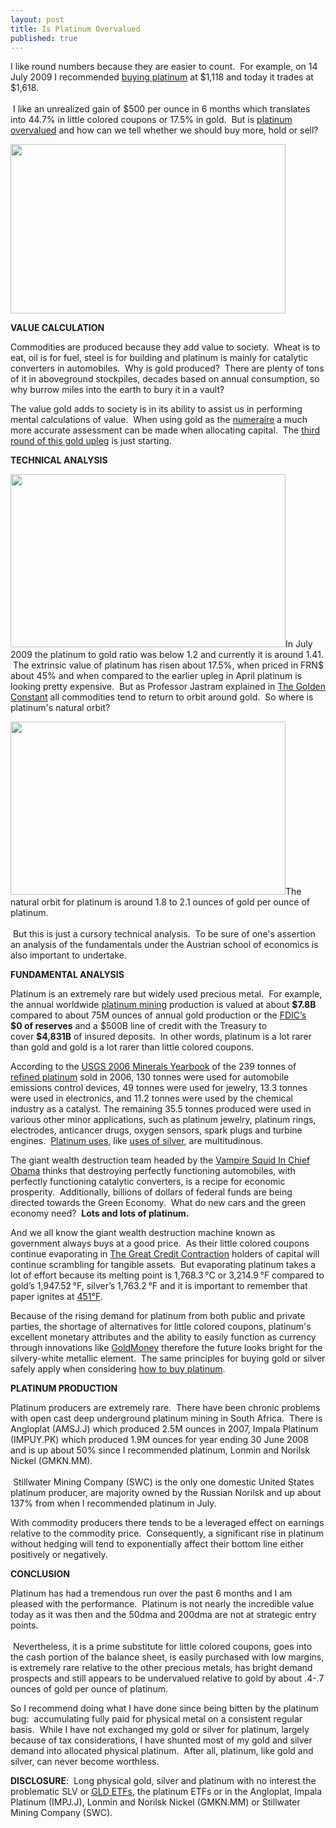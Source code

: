 ```yaml
---
layout: post
title: Is Platinum Overvalued
published: true
---
```

<p>I like round numbers because they are easier to count.  For example, on 14 July 2009 I recommended <a title="buying platinum" href="http://www.runtogold.com/2009/07/platinum-liquidity-increases/" target="_blank">buying platinum</a> at $1,118 and today it trades at $1,618. <br/><br/> I like an unrealized gain of $500 per ounce in 6 months which translates into 44.7% in little colored coupons or 17.5% in gold.  But is <a title="platinum overvalued" href="http://www.runtogold.com/2010/01/is-platinum-overvalued/" target="_blank">platinum overvalued</a> and how can we tell whether we should buy more, hold or sell?<img src="{{ site.baseurl }}/images/180110.jpg" border="0" alt="" width="1" height="1" /><img src="{{ site.baseurl }}/images/1801101.jpg" border="0" alt="" width="1" height="1" /></p>
<p><img class="aligncenter" title="price platinum" src="{{ site.baseurl }}/images/platinum-18-jan-2010.jpg" alt="" width="440" height="271" /></p>
<p><strong>VALUE CALCULATION</strong></p>
<p>Commodities are produced because they add value to society.  Wheat is to eat, oil is for fuel, steel is for building and platinum is mainly for catalytic converters in automobiles.  Why is gold produced?  There are plenty of tons of it in aboveground stockpiles, decades based on annual consumption, so why burrow miles into the earth to bury it in a vault?</p>
<p>The value gold adds to society is in its ability to assist us in performing mental calculations of value.  When using gold as the <a title="numeraire" href="http://www.runtogold.com/2010/01/numeraire/" target="_blank">numeraire</a> a much more accurate assessment can be made when allocating capital.  The <a title="gold upleg" href="http://www.runtogold.com/2009/12/third-round-of-gold-upleg-ready-to-start/" target="_blank">third round of this gold upleg</a> is just starting.</p>
<p><strong>TECHNICAL ANALYSIS</strong></p>
<p><img class="aligncenter" title="platinum gold ratio" src="{{ site.baseurl }}/images/platinum-gold-18-jan-2010.jpg" alt="" width="440" height="277" />In July 2009 the platinum to gold ratio was below 1.2 and currently it is around 1.41.  The extrinsic value of platinum has risen about 17.5%, when priced in FRN$ about 45% and when compared to the earlier upleg in April platinum is looking pretty expensive.  But as Professor Jastram explained in <a title="the golden constant" href="http://www.runtogold.com/thegoldenconstantbook" target="_blank">The Golden Constant</a> all commodities tend to return to orbit around gold.  So where is platinum's natural orbit?</p>
<p style="text-align: left;"><img class="aligncenter" title="platinum gold ratio" src="{{ site.baseurl }}/images/platinum-gold-18-jan-2010-hold.jpg" alt="" width="440" height="277" />The natural orbit for platinum is around 1.8 to 2.1 ounces of gold per ounce of platinum. <br/><br/> But this is just a cursory technical analysis.  To be sure of one's assertion an analysis of the fundamentals under the Austrian school of economics is also important to undertake.</p>
<p style="text-align: left;"><strong>FUNDAMENTAL ANALYSIS</strong></p>
<p style="text-align: left;">Platinum is an extremely rare but widely used precious metal.  For example, the annual worldwide <a title="platinum mining" href="http://www.how-to-buy-platinum-safely.com/2009/08/platinum-mining/" target="_blank">platinum mining</a> production is valued at about <strong>$7.8B</strong> compared to about 75M ounces of annual gold production or the <a title="FDIC reserves" href="http://www.fdic.gov/bank/statistical/stats/2009mar/fdic.html" target="_blank">FDIC’s</a> <strong>$0 of reserves</strong> and a $500B line of credit with the Treasury to cover <strong>$4,831B</strong> of insured deposits.  In other words, platinum is a lot rarer than gold and gold is a lot rarer than little colored coupons.</p>
<p style="text-align: left;">According to the <a title="USGS metal handbook" href="http://www.runtogold.com/images/myb1-2006-platinum.pdf" target="_blank">USGS 2006 Minerals Yearbook</a> of the 239 tonnes of <a title="refining platinum" href="http://www.how-to-buy-platinum-safely.com/2009/11/platinum-refining/" target="_blank">refined platinum</a> sold in 2006, 130 tonnes were used for automobile emissions control devices, 49 tonnes were used for jewelry, 13.3 tonnes were used in electronics, and 11.2 tonnes were used by the chemical industry as a catalyst. The remaining 35.5 tonnes produced were used in various other minor applications, such as platinum jewelry, platinum rings, electrodes, anticancer drugs, oxygen sensors, spark plugs and turbine engines.  <a title="platinum uses" href="http://www.how-to-buy-platinum-safely.com/2009/12/platinum-uses/" target="_blank">Platinum uses</a>, like <a title="uses of silver" href="http://www.how-to-buy-silver-safely.com/2009/06/silver-uses/" target="_blank">uses of silver</a>, are multitudinous.</p>
<p style="text-align: left;">The giant wealth destruction team headed by the <a title="vampire squid" href="http://www.runtogold.com/2009/11/starving-the-vampire-squids/" target="_blank">Vampire Squid In Chief Obama</a> thinks that destroying perfectly functioning automobiles, with perfectly functioning catalytic converters, is a recipe for economic prosperity.  Additionally, billions of dollars of federal funds are being directed towards the Green Economy.  What do new cars and the green economy need?  <strong>Lots and lots of platinum.</strong></p>
<p style="text-align: left;">And we all know the giant wealth destruction machine known as government always buys at a good price.  As their little colored coupons continue evaporating in <a title="the great credit contraction" href="http://www.thecreditcontraction.com" target="_blank">The Great Credit Contraction</a> holders of capital will continue scrambling for tangible assets.  But evaporating platinum takes a lot of effort because its melting point is 1,768.3 °C or 3,214.9 °F compared to gold’s 1,947.52 °F, silver’s 1,763.2 °F and it is important to remember that paper ignites at <a title="fahrenheit 451" href="http://www.runtogold.com/farenheit451book" target="_blank">451°F</a>.</p>
<p style="text-align: left;">Because of the rising demand for platinum from both public and private parties, the shortage of alternatives for little colored coupons, platinum's excellent monetary attributes and the ability to easily function as currency through innovations like <a title="goldmoney" href="http://www.runtogold.com/goldmoney" target="_blank">GoldMoney</a> therefore the future looks bright for the silvery-white metallic element.  The same principles for buying gold or silver safely apply when considering <a title="buy platinum" href="http://www.runtogold.com/how-to-buy-gold-or-silver/" target="_blank">how to buy platinum</a>.</p>
<p style="text-align: left;"><strong>PLATINUM PRODUCTION</strong></p>
<p style="text-align: left;">Platinum producers are extremely rare.  There have been chronic problems with open cast deep underground platinum mining in South Africa.  There is Angloplat (AMSJ.J) which produced 2.5M ounces in 2007, Impala Platinum (IMPUY.PK) which produced 1.9M ounces for year ending 30 June 2008 and is up about 50% since I recommended platinum, Lonmin and Norilsk Nickel (GMKN.MM).<br/><br/>  Stillwater Mining Company (SWC) is the only one domestic United States platinum producer, are majority owned by the Russian Norilsk and up about 137% from when I recommended platinum in July.</p>
<p style="text-align: left;">With commodity producers there tends to be a leveraged effect on earnings relative to the commodity price.  Consequently, a significant rise in platinum without hedging will tend to exponentially affect their bottom line either positively or negatively.</p>
<p style="text-align: left;"><strong>CONCLUSION</strong></p>
<p style="text-align: left;">Platinum has had a tremendous run over the past 6 months and I am pleased with the performance.  Platinum is not nearly the incredible value today as it was then and the 50dma and 200dma are not at strategic entry points. <br/><br/> Nevertheless, it is a prime substitute for little colored coupons, goes into the cash portion of the balance sheet, is easily purchased with low margins, is extremely rare relative to the other precious metals, has bright demand prospects and still appears to be undervalued relative to gold by about .4-.7 ounces of gold per ounce of platinum.</p>
<p style="text-align: left;">So I recommend doing what I have done since being bitten by the platinum bug:  accumulating fully paid for physical metal on a consistent regular basis.  While I have not exchanged my gold or silver for platinum, largely because of tax considerations, I have shunted most of my gold and silver demand into allocated physical platinum.  After all, platinum, like gold and silver, can never become worthless.</p>
<p style="text-align: left;"><strong>DISCLOSURE</strong>:  Long physical gold, silver and platinum with no interest the problematic SLV or <a title="gld etf" href="http://www.runtogold.com/2008/12/a-problem-with-gld-and-slv-etfs/" target="_blank">GLD ETFs</a>, the platinum ETFs or in the Angloplat, Impala Platinum (IMPJ.J), Lonmin and Norilsk Nickel (GMKN.MM) or Stillwater Mining Company (SWC).</p>
